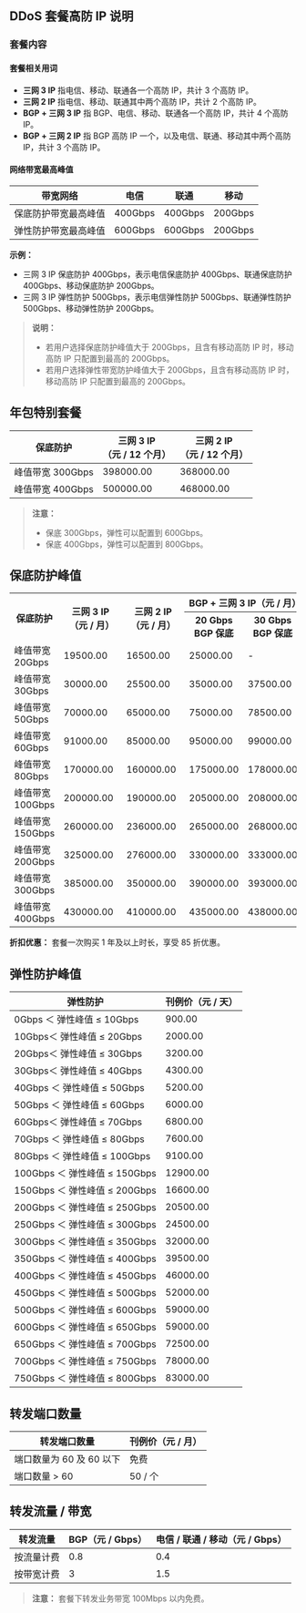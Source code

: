 ## DDoS 套餐高防 IP 说明
### 套餐内容
#### 套餐相关用词
- **三网 3 IP** 
指电信、移动、联通各一个高防 IP，共计 3 个高防 IP。
- **三网 2 IP**
指电信、移动、联通其中两个高防 IP，共计 2 个高防 IP。
- **BGP + 三网 3 IP**
指 BGP、电信、移动、联通各一个高防 IP，共计 4 个高防 IP。
- **BGP + 三网 2 IP**
指 BGP 高防 IP 一个，以及电信、联通、移动其中两个高防 IP，共计 3 个高防 IP。

#### 网络带宽最高峰值

|带宽网络|电信|联通|移动
|-|-|-|-|
|保底防护带宽最高峰值|400Gbps|400Gbps|200Gbps|
|弹性防护带宽最高峰值|600Gbps|600Gbps|200Gbps|
**示例：**
- 三网 3 IP 保底防护 400Gbps，表示电信保底防护 400Gbps、联通保底防护 400Gbps、移动保底防护 200Gbps。
- 三网 3 IP 弹性防护 500Gbps，表示电信弹性防护 500Gbps、联通弹性防护 500Gbps、移动弹性防护 200Gbps。

>**说明：**
>- 若用户选择保底防护峰值大于 200Gbps，且含有移动高防 IP 时，移动高防 IP 只配置到最高的 200Gbps。
>- 若用户选择弹性带宽防护峰值大于 200Gbps，且含有移动高防 IP 时，移动高防 IP 只配置到最高的 200Gbps。



## 年包特别套餐
|保底防护|三网 3 IP<br>（元 / 12 个月）|三网 2 IP<br>（元 / 12 个月）
|-|-|-|
|峰值带宽 300Gbps|398000.00|368000.00|
|峰值带宽 400Gbps|500000.00|468000.00|

>**注意：**
>- 保底 300Gbps，弹性可以配置到 600Gbps。
>- 保底 400Gbps，弹性可以配置到 800Gbps。

## 保底防护峰值

<table>
<tr>
<th rowspan="2">保底防护</th>
<th rowspan="2">三网 3 IP<br>&nbsp（元 / 月）</th>
<th rowspan="2">三网 2 IP<br>（元 / 月）</th>
<th colspan="2">BGP + 三网 3 IP（元 / 月）
</th>
<th colspan="2">BGP + 三网 2 IP（元 / 月）</th>
</tr>

<tr>
<th>20 Gbps BGP 保底</th>
<th>30 Gbps BGP 保底</th>
<th>20 Gbps BGP 保底</th>
<th>30 Gbps BGP 保底</th>
</tr>

<tr>
<td>峰值带宽 20Gbps</td>
<td>19500.00&nbsp&nbsp&nbsp&nbsp</td>
<td>16500.00&nbsp&nbsp&nbsp&nbsp</td>
<td>25000.00</td>
<td>-</td>
<td>23000.00</td>
<td>-</td>
</tr>

<tr>
<td>峰值带宽 30Gbps</td>
<td>30000.00</td>
<td>25500.00</td>
<td>35000.00</td>
<td>37500.00</td>
<td>30500.00</td>
<td>33000.00</td>
</tr>

<tr>
<td>峰值带宽 50Gbps</td>
<td>70000.00</td>
<td>65000.00</td>
<td>75000.00</td>
<td>78500.00</td>
<td>70000.00</td>
<td>73500.00</td>
</tr>

<tr>
<td>峰值带宽 60Gbps</td>
<td>91000.00</td>
<td>85000.00</td>
<td>95000.00</td>
<td>99000.00</td>
<td>90000.00</td>
<td>93000.00</td>
</tr>

<tr>
<td>峰值带宽 80Gbps</td>
<td>170000.00</td>
<td>160000.00</td>
<td>175000.00</td>
<td>178000.00</td>
<td>165000.00</td>
<td>168000.00</td>
</tr>

<tr>
<td>峰值带宽 100Gbps</td>
<td>200000.00</td>
<td>190000.00</td>
<td>205000.00</td>
<td>208000.00</td>
<td>195000.00</td>
<td>198000.00</td>
</tr>

<tr>
<td>峰值带宽 150Gbps</td>
<td>260000.00</td>
<td>236000.00</td>
<td>265000.00</td>
<td>268000.00</td>
<td>241000.00</td>
<td>244000.00</td>
</tr>

<tr>
<td>峰值带宽 200Gbps</td>
<td>325000.00</td>
<td>276000.00</td>
<td>330000.00</td>
<td>333000.00</td>
<td>281000.00</td>
<td>284000.00</td>
</tr>


<tr>
<td>峰值带宽 300Gbps</td>
<td>385000.00</td>
<td>350000.00</td>
<td>390000.00</td>
<td>393000.00</td>
<td>355000.00</td>
<td>358000.00</td>
</tr>

<tr>
<td>峰值带宽 400Gbps</td>
<td>430000.00</td>
<td>410000.00</td>
<td>435000.00</td>
<td>438000.00</td>
<td>415000.00</td>
<td>418000.00</td>
</tr>
</table>



**折扣优惠：** 套餐一次购买 1 年及以上时长，享受 85 折优惠。

## 弹性防护峰值
| 弹性防护 | 刊例价（元 / 天）|
|---------|---------|
| 0Gbps ＜ 弹性峰值 ≤  10Gbps |900.00|
| 10Gbps＜ 弹性峰值 ≤  20Gbps |2000.00|
| 20Gbps＜ 弹性峰值 ≤  30Gbps |3200.00|
| 30Gbps＜ 弹性峰值 ≤  40Gbps |4300.00|
| 40Gbps ＜ 弹性峰值 ≤  50Gbps |5200.00|
| 50Gbps ＜ 弹性峰值 ≤  60Gbps |6000.00|
| 60Gbps＜ 弹性峰值 ≤  70Gbps | 6800.00|
| 70Gbps ＜ 弹性峰值 ≤  80Gbps |7600.00|
| 80Gbps ＜ 弹性峰值 ≤  100Gbps |9100.00|
| 100Gbps ＜ 弹性峰值 ≤ 150Gbps  |12900.00|
| 150Gbps ＜ 弹性峰值 ≤ 200Gbps|16600.00|
|200Gbps ＜ 弹性峰值 ≤ 250Gbps  |20500.00|
|250Gbps ＜ 弹性峰值 ≤ 300Gbps  |24500.00|
|300Gbps ＜ 弹性峰值 ≤ 350Gbps  |32000.00|
| 350Gbps ＜ 弹性峰值 ≤ 400Gbps | 39500.00|
| 400Gbps ＜ 弹性峰值 ≤  450Gbps |46000.00|
|450Gbps ＜ 弹性峰值 ≤  500Gbps |52000.00|
|500Gbps ＜ 弹性峰值 ≤  600Gbps |59000.00|
|600Gbps ＜ 弹性峰值 ≤  650Gbps |59000.00|
|650Gbps ＜ 弹性峰值 ≤  700Gbps |72500.00|
|700Gbps ＜ 弹性峰值 ≤  750Gbps |78000.00|
|750Gbps ＜ 弹性峰值 ≤  800Gbps |83000.00|


## 转发端口数量
|转发端口数量|刊例价（元 / 月）
|-|-|
|端口数量为 60  及 60 以下|免费|
|端口数量 > 60|50 / 个|

## 转发流量 / 带宽
|转发流量|BGP（元 / Gbps）|电信 / 联通 / 移动（元 / Gbps）|
|-|-|-|
|按流量计费|0.8 |0.4 |
|按带宽计费|3 |1.5 |

>**注意：**
>套餐下转发业务带宽 100Mbps 以内免费。
